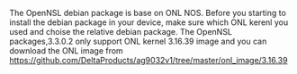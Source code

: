 The OpenNSL debian package is base on ONL NOS. Before you starting to install 
the debian package in your device, make sure which ONL kerenl you used and choise 
the relative debian package.
The OpenNSL packages,3.3.0.2 only support ONL kernel 3.16.39 image and you can 
download the ONL image from https://github.com/DeltaProducts/ag9032v1/tree/master/onl_image/3.16.39

